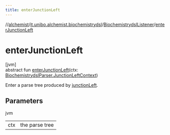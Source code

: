 ```yaml
---
title: enterJunctionLeft
---
```

//[alchemist](../../../index.html)/[it.unibo.alchemist.biochemistrydsl](../index.html)/[BiochemistrydslListener](index.html)/[enterJunctionLeft](enter-junction-left.html)



# enterJunctionLeft



[jvm]\
abstract fun [enterJunctionLeft](enter-junction-left.html)(ctx: [BiochemistrydslParser.JunctionLeftContext](../-biochemistrydsl-parser/-junction-left-context/index.html))



Enter a parse tree produced by [junctionLeft](../-biochemistrydsl-parser/junction-left.html).



## Parameters


jvm

| | |
|---|---|
| ctx | the parse tree |




